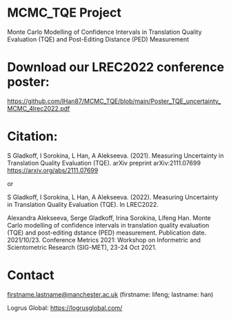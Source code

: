 # MCMC_TQE Project

Monte Carlo Modelling of Confidence Intervals in Translation Quality Evaluation (TQE) and Post-Editing Distance (PED) Measurement

# Download our LREC2022 conference poster:

https://github.com/lHan87/MCMC_TQE/blob/main/Poster_TQE_uncertainty_MCMC_4lrec2022.pdf

# Citation:

S Gladkoff, I Sorokina, L Han, A Alekseeva. (2021). Measuring Uncertainty in Translation Quality Evaluation (TQE). arXiv preprint arXiv:2111.07699 https://arxiv.org/abs/2111.07699 

or 

S Gladkoff, I Sorokina, L Han, A Alekseeva. (2022). Measuring Uncertainty in Translation Quality Evaluation (TQE). In LREC2022.

Alexandra Alekseeva, Serge Gladkoff, Irina Sorokina, Lifeng Han. Monte Carlo modelling of confidence intervals in translation quality evaluation (TQE) and post-editing dstance (PED) measurement. Publication date. 2021/10/23. Conference Metrics 2021: Workshop on Informetric and Scientometric Research (SIG-MET), 23-24 Oct 2021.


# Contact 

firstname.lastname@manchester.ac.uk (firstname: lifeng; lastname: han)

Logrus Global: https://logrusglobal.com/
